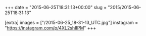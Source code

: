 +++
date = "2015-06-25T18:31:13+00:00"
slug = "2015/2015-06-25T18:31:13"

[extra]
images = ["/2015-06-25_18-31-13_UTC.jpg"]
instagram = "https://instagram.com/p/4XL2shIIPM"
+++
